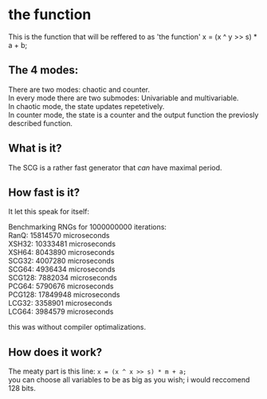 # the function <br/>
This is the function that will be reffered to as 'the function'
x = (x ^ y >> s) * a + b;

## The 4 modes: <br/>
There are two modes: chaotic and counter.<br/>
In every mode there are two submodes: Univariable and multivariable.<br/>
In chaotic mode, the state updates repetetively.<br/>
In counter mode, the state is a counter and the output function the previosly described function.<br/>
## What is it? <br/>
The SCG is a rather fast generator that *can* have maximal period.

## How fast is it?  <br/>
It let this speak for itself:

Benchmarking RNGs for 1000000000 iterations: <br/>
RanQ: 15814570 microseconds <br/>
XSH32: 10333481 microseconds <br/>
XSH64: 8043890 microseconds <br/>
SCG32: 4007280 microseconds <br/> 
SCG64: 4936434 microseconds <br/>
SCG128: 7882034 microseconds <br/>
PCG64: 5790676 microseconds <br/>
PCG128: 17849948 microseconds <br/>
LCG32: 3358901 microseconds <br/>
LCG64: 3984579 microseconds <br/>

this was without compiler optimalizations.

## How does it work? <br/>
The meaty part is this line: `x = (x ^ x >> s) * m + a;`<br/>
you can choose all variables to be as big as you wish; i would reccomend 128 bits.
